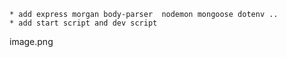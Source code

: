 
    * add express morgan body-parser  nodemon mongoose dotenv ..
    * add start script and dev script
image.png